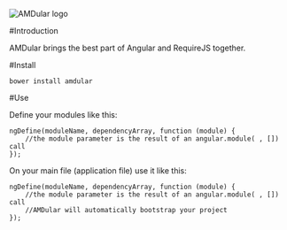 ![AMDular logo](https://raw.github.com/hanifbbz/amdular/AMDular-logo.png)

#Introduction

AMDular brings the best part of Angular and RequireJS together.

#Install

````
bower install amdular
````

#Use

Define your modules like this:

````
ngDefine(moduleName, dependencyArray, function (module) {
    //the module parameter is the result of an angular.module( , []) call
});
````

On  your main file (application file) use it like this:

````
ngDefine(moduleName, dependencyArray, function (module) {
    //the module parameter is the result of an angular.module( , []) call
    //AMDular will automatically bootstrap your project
});
````